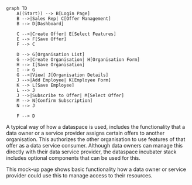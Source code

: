 ``` mermaid
graph TD
    A((Start)) --> B[Login Page]
    B -->|Sales Rep| C[Offer Management]
    B --> D[Dashboard]
    
    C -->|Create Offer| E[Select Features]
    E --> F[Save Offer]
    F --> C
    
    D --> G[Organisation List]
    G -->|Create Organisation| H[Organisation Form]
    H --> I[Save Organisation]
    I --> G
    G -->|View| J[Organisation Details]
    J -->|Add Employee| K[Employee Form]
    K --> L[Save Employee]
    L --> J
    J -->|Subscribe to Offer| M[Select Offer]
    M --> N[Confirm Subscription]
    N --> J
    
    F --> D
```

A typical way of how a dataspace is used, includes the functionality that a data owner or a service provider assigns certain offers to another organisation. This authorizes the other organisation to use features of that offer as a data service consumer. Although data owners can manage this directly with their data service provider, the dataspace incubater stack includes optional components that can be used for this.

This mock-up page shows basic functionality how a data owner or service provider could use this to manage access to their resources.